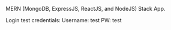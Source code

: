MERN (MongoDB, ExpressJS, ReactJS, and NodeJS) Stack App.

Login test credentials:
    Username: test
    PW: test
